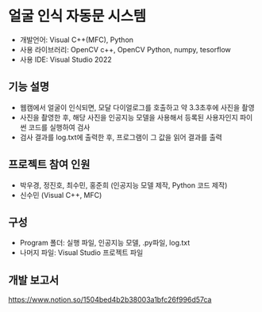 # 얼굴 인식 자동문 시스템
- 개발언어: Visual C++(MFC), Python
- 사용 라이브러리: OpenCV c++, OpenCV Python, numpy, tesorflow
- 사용 IDE: Visual Studio 2022

## 기능 설명
- 웹캠에서 얼굴이 인식되면, 모달 다이얼로그를 호출하고 약 3.3초후에 사진을 촬영
- 사진을 촬영한 후, 해당 사진을 인공지능 모델을 사용해서 등록된 사용자인지 파이썬 코드를 실행하여 검사
- 검사 결과를 log.txt에 출력한 후, 프로그램이 그 값을 읽어 결과를 출력

## 프로젝트 참여 인원
- 박우경, 정진호, 최수민, 홍준희 (인공지능 모델 제작, Python 코드 제작)
- 신수민 (Visual C++, MFC)

## 구성
- Program 폴더: 실행 파일, 인공지능 모델, .py파일, log.txt
- 나머지 파일: Visual Studio 프로젝트 파일

## 개발 보고서
https://www.notion.so/1504bed4b2b38003a1bfc26f996d57ca
